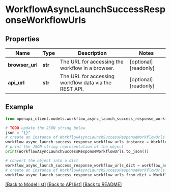 # WorkflowAsyncLaunchSuccessResponseWorkflowUrls



## Properties

Name | Type | Description | Notes
------------ | ------------- | ------------- | -------------
**browser_url** | **str** | The URL for accessing the workflow in a browser. | [optional] [readonly] 
**api_url** | **str** | The URL for accessing workflow data via the REST API. | [optional] [readonly] 

## Example

```python
from openapi_client.models.workflow_async_launch_success_response_workflow_urls import WorkflowAsyncLaunchSuccessResponseWorkflowUrls

# TODO update the JSON string below
json = "{}"
# create an instance of WorkflowAsyncLaunchSuccessResponseWorkflowUrls from a JSON string
workflow_async_launch_success_response_workflow_urls_instance = WorkflowAsyncLaunchSuccessResponseWorkflowUrls.from_json(json)
# print the JSON string representation of the object
print(WorkflowAsyncLaunchSuccessResponseWorkflowUrls.to_json())

# convert the object into a dict
workflow_async_launch_success_response_workflow_urls_dict = workflow_async_launch_success_response_workflow_urls_instance.to_dict()
# create an instance of WorkflowAsyncLaunchSuccessResponseWorkflowUrls from a dict
workflow_async_launch_success_response_workflow_urls_from_dict = WorkflowAsyncLaunchSuccessResponseWorkflowUrls.from_dict(workflow_async_launch_success_response_workflow_urls_dict)
```
[[Back to Model list]](../README.md#documentation-for-models) [[Back to API list]](../README.md#documentation-for-api-endpoints) [[Back to README]](../README.md)


